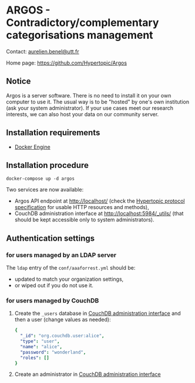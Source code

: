 ARGOS - Contradictory/complementary categorisations management
==============================================================

Contact: <aurelien.benel@utt.fr>

Home page: <https://github.com/Hypertopic/Argos>

Notice
------

Argos is a server software. There is no need to install it on your own computer to use it. The usual way is to be "hosted" by one's own institution (ask your system administrator). If your use cases meet our research interests, we can also host your data on our community server.

Installation requirements
-------------------------

* [Docker Engine](https://docs.docker.com/install/)

Installation procedure
----------------------

    docker-compose up -d argos

Two services are now available:

- Argos API endpoint at <http://localhost/> (check the [Hypertopic protocol specification](https://github.com/Hypertopic/Protocol/blob/master/README.md) for usable HTTP resources and methods),
- CouchDB administration interface at <http://localhost:5984/_utils/> (that should be kept accessible only to system administrators).

Authentication settings
-----------------------

### for users managed by an LDAP server

The `ldap` entry of the `conf/aaaforrest.yml` should be:

- updated to match your organization settings,
- or wiped out if you do not use it.

### for users managed by CouchDB

1. Create the `_users` database in [CouchDB administration interface](http://localhost:5984/_utils/#/_all_dbs) and then a user (change values as needed):

    ```yaml
    {
      "_id": "org.couchdb.user:alice",
      "type": "user",
      "name": "alice",
      "password": "wonderland",
      "roles": []
    }
    ```

2. Create an administrator in [CouchDB administration interface](http://localhost:5984/_utils/#createAdmin/nonode@nohost)

